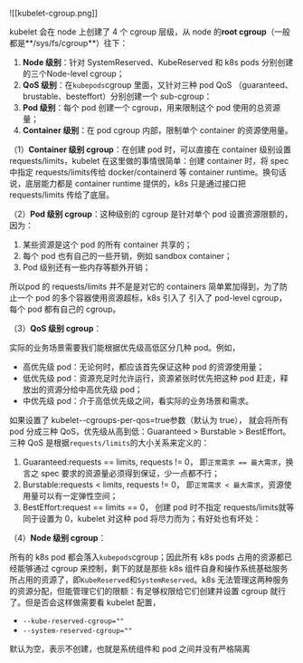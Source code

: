 ![[kubelet-cgroup.png]]

kubelet 会在 node 上创建了 4 个 cgroup 层级，从 node 的**root cgroup**（一般都是**/sys/fs/cgroup**）往下：

1. **Node 级别**：针对 SystemReserved、KubeReserved 和 k8s pods 分别创建的三个Node-level cgroup；
2. **QoS 级别**：在`kubepods`cgroup 里面，又针对三种 pod QoS （guaranteed、brustable、besteffort）分别创建一个 sub-cgroup：
3. **Pod 级别**：每个 pod 创建一个 cgroup，用来限制这个 pod 使用的总资源量；
4. **Container 级别**：在 pod cgroup 内部，限制单个 container 的资源使用量。

（1）**Container 级别 cgroup**：在创建 pod 时，可以直接在 container 级别设置 requests/limits，kubelet 在这里做的事情很简单：创建 container 时，将 spec 中指定 requests/limits传给 docker/containerd 等 container runtime。换句话说，底层能力都是 container runtime 提供的，k8s 只是通过接口把 requests/limits 传给了底层。

（2）**Pod 级别 cgroup**：这种级别的 cgroup 是针对单个 pod 设置资源限额的，因为：

1. 某些资源是这个 pod 的所有 container 共享的；
2. 每个 pod 也有自己的一些开销，例如 sandbox container；
3. Pod 级别还有一些内存等额外开销；

所以pod 的 requests/limits 并不是是对它的 containers 简单累加得到，为了防止一个 pod 的多个容器使用资源超标，k8s 引入了 引入了 pod-level cgroup，每个 pod 都有自己的 cgroup。

（3）**QoS 级别 cgroup**：

实际的业务场景需要我们能根据优先级高低区分几种 pod。例如，

- 高优先级 pod：无论何时，都应该首先保证这种 pod 的资源使用量；
- 低优先级 pod：资源充足时允许运行，资源紧张时优先把这种 pod 赶走，释放出的资源分给中高优先级 pod；
- 中优先级 pod：介于高低优先级之间，看实际的业务场景和需求。

如果设置了 kubelet--cgroups-per-qos=true参数（默认为 true）， 就会将所有 pod 分成三种 QoS，优先级从高到低：Guaranteed > Burstable > BestEffort。三种 QoS 是根据`requests/limits`的大小关系来定义的：

1. Guaranteed:requests == limits, requests != 0， 即`正常需求 == 最大需求`，换言之 spec 要求的资源量必须得到保证，少一点都不行；
2. Burstable:requests < limits, requests != 0， 即`正常需求 < 最大需求`，资源使用量可以有一定弹性空间；
3. BestEffort:request == limits == 0， 创建 pod 时不指定 requests/limits就等同于设置为 0，kubelet 对这种 pod 将尽力而为；有好处也有坏处：

（4）**Node 级别 cgroup**：

所有的 k8s pod 都会落入`kubepods`cgroup；因此所有 k8s pods 占用的资源都已经能够通过 cgroup 来控制，剩下的就是那些 k8s 组件自身和操作系统基础服务所占用的资源了，即`KubeReserved`和`SystemReserved`。k8s 无法管理这两种服务的资源分配，但能管理它们的限额：有足够权限给它们创建并设置 cgroup 就行了。但是否会这样做需要看 kubelet 配置，

- `--kube-reserved-cgroup=""`
- `--system-reserved-cgroup=""`

默认为空，表示不创建，也就是系统组件和 pod 之间并没有严格隔离